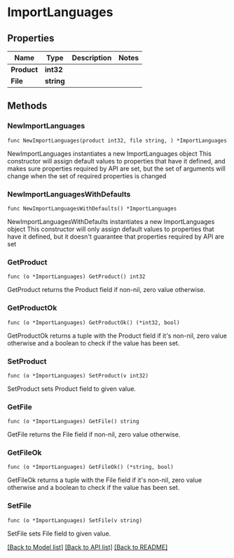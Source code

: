 # ImportLanguages

## Properties

Name | Type | Description | Notes
------------ | ------------- | ------------- | -------------
**Product** | **int32** |  | 
**File** | **string** |  | 

## Methods

### NewImportLanguages

`func NewImportLanguages(product int32, file string, ) *ImportLanguages`

NewImportLanguages instantiates a new ImportLanguages object
This constructor will assign default values to properties that have it defined,
and makes sure properties required by API are set, but the set of arguments
will change when the set of required properties is changed

### NewImportLanguagesWithDefaults

`func NewImportLanguagesWithDefaults() *ImportLanguages`

NewImportLanguagesWithDefaults instantiates a new ImportLanguages object
This constructor will only assign default values to properties that have it defined,
but it doesn't guarantee that properties required by API are set

### GetProduct

`func (o *ImportLanguages) GetProduct() int32`

GetProduct returns the Product field if non-nil, zero value otherwise.

### GetProductOk

`func (o *ImportLanguages) GetProductOk() (*int32, bool)`

GetProductOk returns a tuple with the Product field if it's non-nil, zero value otherwise
and a boolean to check if the value has been set.

### SetProduct

`func (o *ImportLanguages) SetProduct(v int32)`

SetProduct sets Product field to given value.


### GetFile

`func (o *ImportLanguages) GetFile() string`

GetFile returns the File field if non-nil, zero value otherwise.

### GetFileOk

`func (o *ImportLanguages) GetFileOk() (*string, bool)`

GetFileOk returns a tuple with the File field if it's non-nil, zero value otherwise
and a boolean to check if the value has been set.

### SetFile

`func (o *ImportLanguages) SetFile(v string)`

SetFile sets File field to given value.



[[Back to Model list]](../README.md#documentation-for-models) [[Back to API list]](../README.md#documentation-for-api-endpoints) [[Back to README]](../README.md)


